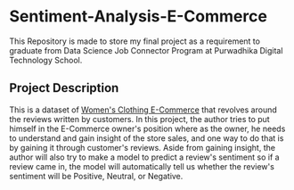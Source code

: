 # Sentiment-Analysis-E-Commerce
This Repository is made to store my final project as a requirement to graduate from Data Science Job Connector Program at Purwadhika Digital Technology School.

## Project Description
This is a dataset of [Women's Clothing E-Commerce](https://www.kaggle.com/nicapotato/womens-ecommerce-clothing-reviews) that revolves around the reviews written by customers. In this project, the author tries to put himself in the E-Commerce owner's position where as the owner, he needs to understand and gain insight of the store sales, and one way to do that is by gaining it through customer's reviews. Aside from gaining insight, the author will also try to make a model to predict a review's sentiment so if a review came in, the model will automatically tell us whether the review's sentiment will be Positive, Neutral, or Negative.
